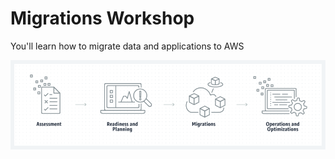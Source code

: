 # Migrations Workshop

You'll learn how to migrate data and applications to AWS

![image](_media/architecture.png)

